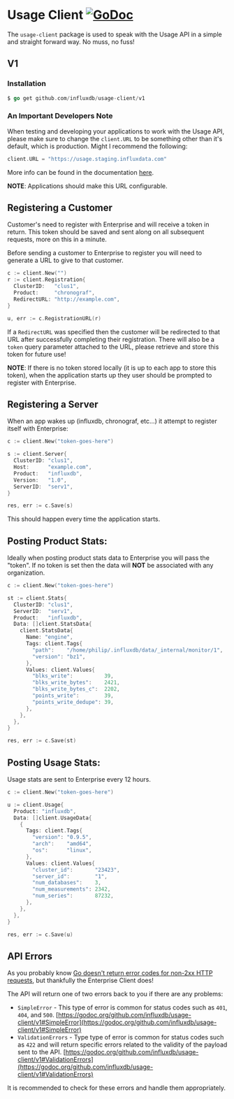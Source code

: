 # Usage Client [![GoDoc](https://godoc.org/github.com/influxdb/usage-client/v1?status.svg)](https://godoc.org/github.com/influxdb/usage-client/v1)

The `usage-client` package is used to speak with the Usage API in a simple and straight forward way. No muss, no fuss!

## V1

### Installation

```go
$ go get github.com/influxdb/usage-client/v1
```

### An Important Developers Note

When testing and developing your applications to work with the Usage API, please make sure to change the `client.URL` to be something other than it's default, which is production. Might I recommend the following:

```go
client.URL = "https://usage.staging.influxdata.com"
```

More info can be found in the documentation [here](https://godoc.org/github.com/influxdb/usage-client/v1#pkg-variables).

__NOTE__: Applications should make this URL configurable.

## Registering a Customer

Customer's need to register with Enterprise and will receive a token in return. This token should be saved and sent along on all subsequent requests, more on this in a minute.

Before sending a customer to Enterprise to register you will need to generate a URL to give to that customer.

```go
c := client.New("")
r := client.Registration{
  ClusterID:   "clus1",
  Product:     "chronograf",
  RedirectURL: "http://example.com",
}

u, err := c.RegistrationURL(r)
```

If a `RedirectURL` was specified then the customer will be redirected to that URL after successfully completing their registration. There will also be a `token` query parameter attached to the URL, please retrieve and store this token for future use!

__NOTE__: If there is no token stored locally (it is up to each app to store this token), when the application starts up they user should be prompted to register with Enterprise.

## Registering a Server

When an app wakes up (influxdb, chronograf, etc…) it attempt to register itself with Enterprise:


```go
c := client.New("token-goes-here")

s := client.Server{
  ClusterID: "clus1",
  Host:      "example.com",
  Product:   "influxdb",
  Version:   "1.0",
  ServerID:  "serv1",
}

res, err := c.Save(s)
```

This should happen every time the application starts.

## Posting Product Stats:

Ideally when posting product stats data to Enterprise you will pass the "token". If no token is set then the data will __NOT__ be associated with any organization.

```go
c := client.New("token-goes-here")

st := client.Stats{
  ClusterID: "clus1",
  ServerID:  "serv1",
  Product:   "influxdb",
  Data: []client.StatsData{
    client.StatsData{
      Name: "engine",
      Tags: client.Tags{
        "path":    "/home/philip/.influxdb/data/_internal/monitor/1",
        "version": "bz1",
      },
      Values: client.Values{
        "blks_write":          39,
        "blks_write_bytes":    2421,
        "blks_write_bytes_c":  2202,
        "points_write":        39,
        "points_write_dedupe": 39,
      },
    },
  },
}

res, err := c.Save(st)
```

## Posting Usage Stats:

Usage stats are sent to Enterprise every 12 hours.

```go
c := client.New("token-goes-here")

u := client.Usage{
  Product: "influxdb",
  Data: []client.UsageData{
    {
      Tags: client.Tags{
        "version": "0.9.5",
        "arch":    "amd64",
        "os":      "linux",
      },
      Values: client.Values{
        "cluster_id":       "23423",
        "server_id":        "1",
        "num_databases":    3,
        "num_measurements": 2342,
        "num_series":       87232,
      },
    },
  },
}

res, err := c.Save(u)
```

## API Errors

As you probably know [Go doesn't return error codes for non-2xx HTTP requests](http://metabates.com/2015/10/15/handling-http-request-errors-in-go/), but thankfully the Enterprise Client does!

The API will return one of two errors back to you if there are any problems:

* `SimpleError` - This type of error is common for status codes such as `401`, `404`, and `500`. [https://godoc.org/github.com/influxdb/usage-client/v1#SimpleError](https://godoc.org/github.com/influxdb/usage-client/v1#SimpleError)
* `ValidationErrors` - Type type of error is common for status codes such as `422` and will return specific errors related to the validity of the payload sent to the API. [https://godoc.org/github.com/influxdb/usage-client/v1#ValidationErrors](https://godoc.org/github.com/influxdb/usage-client/v1#ValidationErrors)

It is recommended to check for these errors and handle them appropriately.
